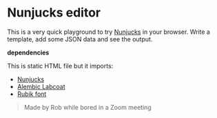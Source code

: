 # Nunjucks editor

This is a very quick playground to try [Nunjucks](https://mozilla.github.io/nunjucks/) in your browser. Write a template, add some JSON data and see the output.

**dependencies**

This is static HTML file but it imports:

- [Nunjucks](https://mozilla.github.io/nunjucks/)
- [Alembic Labcoat](https://alembic.openlab.dev/)
- [Rubik font](https://fonts.openlab.dev)

> Made by Rob while bored in a Zoom meeting
